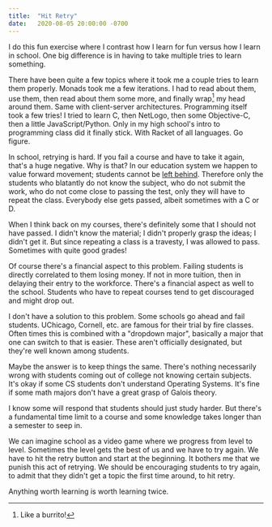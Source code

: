```yaml
---
title:  "Hit Retry"
date:   2020-08-05 20:00:00 -0700
---
```


I do this fun exercise where I contrast how I learn for fun versus how
I learn in school. One big difference is in having to take multiple
tries to learn something.

There have been quite a few topics where it took me a couple tries to
learn them properly. Monads took me a few iterations. I had to read
about them, use them, then read about them some more, and finally
wrap[^1] my head around them. Same with client-server
architectures. Programming itself took a few tries! I tried to learn
C, then NetLogo, then some Objective-C, then a little
JavaScript/Python. Only in my high school's intro to programming class
did it finally stick. With Racket of all languages. Go figure.

[^1]: Like a burrito!

In school, retrying is hard. If you fail a course and have to take it
again, that's a huge negative. Why is that? In our education system we
happen to value forward movement; students cannot be [left
behind](https://en.wikipedia.org/wiki/No_Child_Left_Behind_Act). Therefore
only the students who blatantly do not know the subject, who do not
submit the work, who do not come close to passing the test, only they
will have to repeat the class. Everybody else gets passed, albeit
sometimes with a C or D.

When I think back on my courses, there's definitely some that I should
not have passed. I didn't know the material; I didn't properly grasp
the ideas; I didn't get it. But since repeating a class is a travesty,
I was allowed to pass. Sometimes with quite good grades!

Of course there's a financial aspect to this problem. Failing students
is directly correlated to them losing money. If not in more tuition,
then in delaying their entry to the workforce. There's a financial
aspect as well to the school. Students who have to repeat courses tend
to get discouraged and might drop out.

I don't have a solution to this problem. Some schools go ahead and
fail students. UChicago, Cornell, etc. are famous for their trial by
fire classes. Often times this is combined with a "dropdown major",
basically a major that one can switch to that is easier. These aren't
officially designated, but they're well known among students.

Maybe the answer is to keep things the same. There's nothing
necessarily wrong with students coming out of college not knowing
certain subjects. It's okay if some CS students don't understand
Operating Systems. It's fine if some math majors don't have a great
grasp of Galois theory.

I know some will respond that students should just study harder. But
there's a fundamental time limit to a course and some knowledge takes
longer than a semester to seep in.

We can imagine school as a video game where we progress from level to
level. Sometimes the level gets the best of us and we have to try
again. We have to hit the retry button and start at the beginning. It
bothers me that we punish this act of retrying. We should be
encouraging students to try again, to admit that they didn't get a
topic the first time around, to hit retry.

Anything worth learning is worth learning twice.
